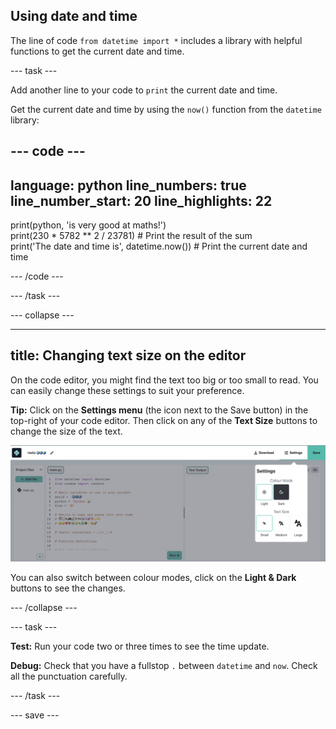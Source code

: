 ## Using date and time

The line of code `from datetime import *` includes a library with helpful functions to get the current date and time.

--- task ---

Add another line to your code to `print` the current date and time.

Get the current date and time by using the `now()` function from the `datetime` library:

--- code ---
---
language: python
line_numbers: true
line_number_start: 20
line_highlights: 22
---

print(python, 'is very good at maths!')    
print(230 * 5782 ** 2 / 23781)  # Print the result of the sum     
print('The date and time is', datetime.now())  # Print the current date and time
 
--- /code ---

--- /task ---

--- collapse ---

---
title: Changing text size on the editor
---

On the code editor, you might find the text too big or too small to read. You can easily change these settings to suit your preference. 

**Tip:** Click on the **Settings menu** (the icon next to the Save button) in the top-right of your code editor. Then click on any of the **Text Size** buttons to change the size of the text. 

![The code editor with the settings menu expanded, to show the Colour Mode and Text Size options.](images/full_screen.png)

You can also switch between colour modes, click on the **Light & Dark** buttons to see the changes.

--- /collapse ---

--- task ---

**Test:** Run your code two or three times to see the time update.

**Debug:** Check that you have a fullstop `.` between `datetime` and `now`. Check all the punctuation carefully.

--- /task ---

--- save ---
